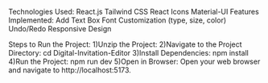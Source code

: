 Technologies Used:
React.js
Tailwind CSS
React Icons
Material-UI
Features Implemented:
Add Text Box
Font Customization (type, size, color)
Undo/Redo
Responsive Design


Steps to Run the Project:
1)Unzip the Project:
2)Navigate to the Project Directory:
    cd Digital-Invitation-Editor
3)Install Dependencies:
    npm install
4)Run the Project:
    npm run dev
5)Open in Browser:
    Open your web browser and navigate to http://localhost:5173.
